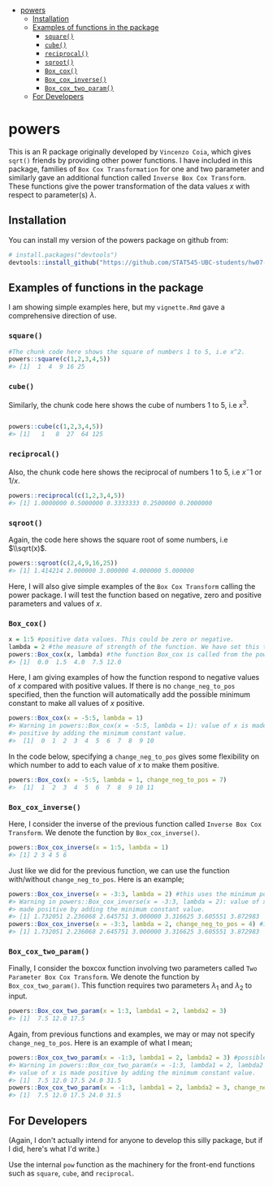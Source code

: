 
-   [powers](#powers)
    -   [Installation](#installation)
    -   [Examples of functions in the package](#examples-of-functions-in-the-package)
        -   [`square()`](#square)
        -   [`cube()`](#cube)
        -   [`reciprocal()`](#reciprocal)
        -   [`sqroot()`](#sqroot)
        -   [`Box_cox()`](#box_cox)
        -   [`Box_cox_inverse()`](#box_cox_inverse)
        -   [`Box_cox_two_param()`](#box_cox_two_param)
    -   [For Developers](#for-developers)

<!-- README.md is generated from README.Rmd. Please edit that file -->
powers
======

This is an R package originally developed by `Vincenzo Coia`, which gives `sqrt()` friends by providing other power functions. I have included in this package, families of `Box Cox Transformation` for one and two parameter and similarly gave an additional function called `Inverse Box Cox Transform`. These functions give the power transformation of the data values *x* with respect to parameter(s) *λ*.

Installation
------------

You can install my version of the powers package on github from:

``` r
# install.packages("devtools")
devtools::install_github("https://github.com/STAT545-UBC-students/hw07-funkedavid82/tree/master/powers")
```

Examples of functions in the package
------------------------------------

I am showing simple examples here, but my `vignette.Rmd` gave a comprehensive direction of use.

### `square()`

``` r
#The chunk code here shows the square of numbers 1 to 5, i.e x^2.
powers::square(c(1,2,3,4,5))
#> [1]  1  4  9 16 25
```

### `cube()`

Similarly, the chunk code here shows the cube of numbers 1 to 5, i.e *x*<sup>3</sup>.

``` r

powers::cube(c(1,2,3,4,5))
#> [1]   1   8  27  64 125
```

### `reciprocal()`

Also, the chunk code here shows the reciprocal of numbers 1 to 5, i.e *x*<sup>−</sup>1 or 1/*x*.

``` r
powers::reciprocal(c(1,2,3,4,5))
#> [1] 1.0000000 0.5000000 0.3333333 0.2500000 0.2000000
```

### `sqroot()`

Again, the code here shows the square root of some numbers, i.e $\\sqrt(x)$.

``` r
powers::sqroot(c(2,4,9,16,25))
#> [1] 1.414214 2.000000 3.000000 4.000000 5.000000
```

Here, I will also give simple examples of the `Box Cox Transform` calling the power package. I will test the function based on negative, zero and positive parameters and values of *x*.

### `Box_cox()`

``` r
x = 1:5 #positive data values. This could be zero or negative.
lambda = 2 #the measure of strength of the function. We have set this to give an error message if the length of lambda is greater than 1. This function is basically meant for a single value of lambda.
powers::Box_cox(x, lambda) #the function Box_cox is called from the powers package
#> [1]  0.0  1.5  4.0  7.5 12.0
```

Here, I am giving examples of how the function respond to negative values of *x* compared with positive values. If there is no `change_neg_to_pos` specified, then the function will automatically add the possible minimum constant to make all values of *x* positive.

``` r
powers::Box_cox(x = -5:5, lambda = 1)
#> Warning in powers::Box_cox(x = -5:5, lambda = 1): value of x is made
#> positive by adding the minimum constant value.
#>  [1]  0  1  2  3  4  5  6  7  8  9 10
```

In the code below, specifying a `change_neg_to_pos` gives some flexibility on which number to add to each value of *x* to make them positive.

``` r
powers::Box_cox(x = -5:5, lambda = 1, change_neg_to_pos = 7)
#>  [1]  1  2  3  4  5  6  7  8  9 10 11
```

### `Box_cox_inverse()`

Here, I consider the inverse of the previous function called `Inverse Box Cox Transform`. We denote the function by `Box_cox_inverse()`.

``` r
powers::Box_cox_inverse(x = 1:5, lambda = 1)
#> [1] 2 3 4 5 6
```

Just like we did for the previous function, we can use the function with/without `change_neg_to_pos`. Here is an example;

``` r
powers::Box_cox_inverse(x = -3:3, lambda = 2) #this uses the minimum possible constant for change_neg_to_pos.
#> Warning in powers::Box_cox_inverse(x = -3:3, lambda = 2): value of x is
#> made positive by adding the minimum constant value.
#> [1] 1.732051 2.236068 2.645751 3.000000 3.316625 3.605551 3.872983
powers::Box_cox_inverse(x = -3:3, lambda = 2, change_neg_to_pos = 4) #it uses the specified change_neg_to_pos.
#> [1] 1.732051 2.236068 2.645751 3.000000 3.316625 3.605551 3.872983
```

### `Box_cox_two_param()`

Finally, I consider the boxcox function involving two parameters called `Two Parameter Box Cox Transform`. We denote the function by `Box_cox_two_param()`. This function requires two parameters *λ*<sub>1</sub> and *λ*<sub>2</sub> to input.

``` r
powers::Box_cox_two_param(x = 1:3, lambda1 = 2, lambda2 = 3)
#> [1]  7.5 12.0 17.5
```

Again, from previous functions and examples, we may or may not specify `change_neg_to_pos`. Here is an example of what I mean;

``` r
powers::Box_cox_two_param(x = -1:3, lambda1 = 2, lambda2 = 3) #possible minimum constant added to all negative values of x since no change_neg_to_pos is specified. And this gives a warning message. The minimum possible constant here is 2, therefore, specifying a change_neg_to_pos 2 and not specifying change_neg_to_pos atall should give similar results.
#> Warning in powers::Box_cox_two_param(x = -1:3, lambda1 = 2, lambda2 = 3):
#> value of x is made positive by adding the minimum constant value.
#> [1]  7.5 12.0 17.5 24.0 31.5
powers::Box_cox_two_param(x = -1:3, lambda1 = 2, lambda2 = 3, change_neg_to_pos = 2) #change_neg_to_pos of 2 added to all negative values of x.
#> [1]  7.5 12.0 17.5 24.0 31.5
```

For Developers
--------------

(Again, I don't actually intend for anyone to develop this silly package, but if I did, here's what I'd write.)

Use the internal `pow` function as the machinery for the front-end functions such as `square`, `cube`, and `reciprocal`.

